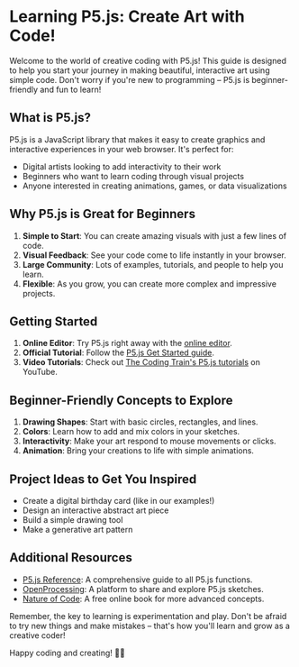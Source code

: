 
# Learning P5.js: Create Art with Code!

Welcome to the world of creative coding with P5.js! This guide is designed to help you start your journey in making beautiful, interactive art using simple code. Don't worry if you're new to programming – P5.js is beginner-friendly and fun to learn!

## What is P5.js?

P5.js is a JavaScript library that makes it easy to create graphics and interactive experiences in your web browser. It's perfect for:

- Digital artists looking to add interactivity to their work
- Beginners who want to learn coding through visual projects
- Anyone interested in creating animations, games, or data visualizations

## Why P5.js is Great for Beginners

1. **Simple to Start**: You can create amazing visuals with just a few lines of code.
2. **Visual Feedback**: See your code come to life instantly in your browser.
3. **Large Community**: Lots of examples, tutorials, and people to help you learn.
4. **Flexible**: As you grow, you can create more complex and impressive projects.

## Getting Started

1. **Online Editor**: Try P5.js right away with the [online editor](https://editor.p5js.org/).
2. **Official Tutorial**: Follow the [P5.js Get Started guide](https://p5js.org/tutorials/).
3. **Video Tutorials**: Check out [The Coding Train's P5.js tutorials](https://thecodingtrain.com/tracks/code-programming-with-p5-js) on YouTube.

## Beginner-Friendly Concepts to Explore

1. **Drawing Shapes**: Start with basic circles, rectangles, and lines.
2. **Colors**: Learn how to add and mix colors in your sketches.
3. **Interactivity**: Make your art respond to mouse movements or clicks.
4. **Animation**: Bring your creations to life with simple animations.

## Project Ideas to Get You Inspired

- Create a digital birthday card (like in our examples!)
- Design an interactive abstract art piece
- Build a simple drawing tool
- Make a generative art pattern

## Additional Resources

- [P5.js Reference](https://p5js.org/reference/): A comprehensive guide to all P5.js functions.
- [OpenProcessing](https://openprocessing.org/): A platform to share and explore P5.js sketches.
- [Nature of Code](https://natureofcode.com/): A free online book for more advanced concepts.

Remember, the key to learning is experimentation and play. Don't be afraid to try new things and make mistakes – that's how you'll learn and grow as a creative coder!

Happy coding and creating! 🎨✨

